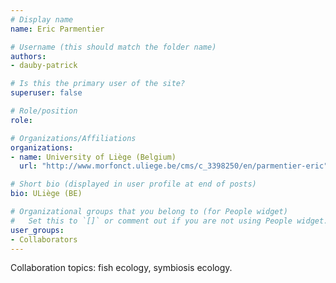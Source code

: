 ```yaml
---
# Display name
name: Eric Parmentier

# Username (this should match the folder name)
authors:
- dauby-patrick

# Is this the primary user of the site?
superuser: false

# Role/position
role: 

# Organizations/Affiliations
organizations:
- name: University of Liège (Belgium)
  url: "http://www.morfonct.uliege.be/cms/c_3398250/en/parmentier-eric"

# Short bio (displayed in user profile at end of posts)
bio: ULiège (BE) 

# Organizational groups that you belong to (for People widget)
#   Set this to `[]` or comment out if you are not using People widget.
user_groups:
- Collaborators
---
```

Collaboration topics: fish ecology, symbiosis ecology.
